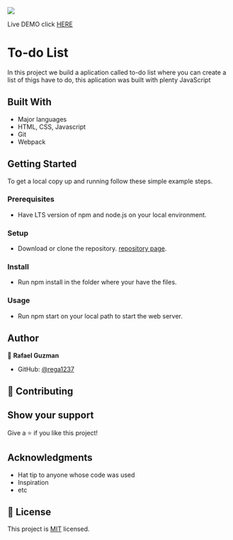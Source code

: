 ![](https://img.shields.io/badge/Microverse-blueviolet)

Live DEMO click [HERE](https://rega1237.github.io/to-do-list/)

# To-do List

In this project we build a aplication called to-do list where you can create a list of thigs have to do, this aplication was built with plenty JavaScript

## Built With

- Major languages
- HTML, CSS, Javascript
- Git
- Webpack

## Getting Started

To get a local copy up and running follow these simple example steps.

### Prerequisites
- Have LTS version of npm and node.js on your local environment.

### Setup
- Download or clone the repository. [repository page](https://github.com/rega1237/to-do-list).

### Install
- Run npm install in the folder where your have the files.

### Usage
- Run npm start on your local path to start the web server.

## Author

👤 **Rafael Guzman**

- GitHub: [@rega1237](https://github.com/rega1237)

## 🤝 Contributing

## Show your support

Give a ⭐️ if you like this project!

## Acknowledgments

- Hat tip to anyone whose code was used
- Inspiration
- etc

## 📝 License

This project is [MIT](./MIT.md) licensed.